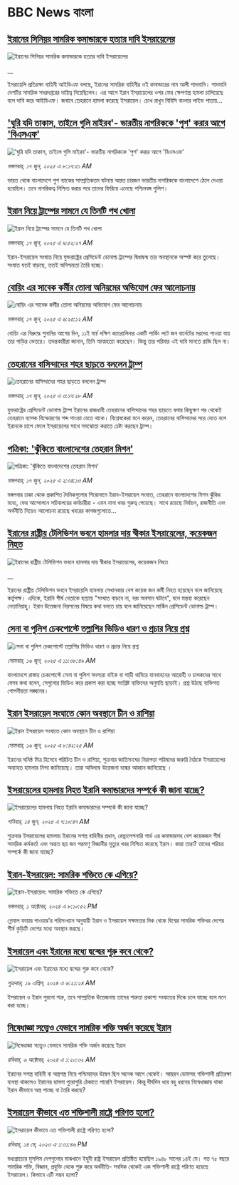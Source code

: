# BBC News বাংলা## [ইরানের সিনিয়র সামরিক কমান্ডারকে হত্যার দাবি ইসরায়েলের](https://www.bbc.co.uk/bengali/live/cp861ygr2zxt?at_campaign=githubrss)![ইরানের সিনিয়র সামরিক কমান্ডারকে হত্যার দাবি ইসরায়েলের](https://ichef.bbci.co.uk/ace/standard/240/cpsprodpb/1f1d/live/3bd38440-4b2b-11f0-8c47-237c2e4015f5.jpg)__ইসরায়েলি প্রতিরক্ষা বাহিনী আইডিএফ বলছে, ইরানের সামরিক বাহিনীর ওই কমান্ডারের নাম আলী শাদমানি। শাদমানি দেশটির সামরিক সদরদপ্তরের দায়িত্ব নিয়েছিলেন। এর আগে ইরান ইসরায়েলের ওপর ফের ক্ষেপণাস্ত্র হামলা চালিয়েছে বলে দাবি করে আইডিএফ। জবাবে তেহরানে হামলা করেছে ইসরায়েল। চোখ রাখুন বিবিসি বাংলার লাইভ পাতায়...## ['ঘুরি যদি তাকাস, তাইলে গুলি মাইরব'- ভারতীয় নাগরিককে 'পুশ' করার আগে 'বিএসএফ'](https://www.bbc.com/bengali/articles/cn417g73gngo?at_campaign=githubrss)!['ঘুরি যদি তাকাস, তাইলে গুলি মাইরব'- ভারতীয় নাগরিককে 'পুশ' করার আগে 'বিএসএফ'](https://ichef.bbci.co.uk/ace/standard/240/cpsprodpb/505b/live/ba3a0af0-4b23-11f0-a466-d54f65b60deb.jpg)_মঙ্গলবার, ১৭ জুন, ২০২৫ এ ৮:১৭:৫১ AM_ভারত থেকে বাংলাদেশে পুশ ব্যাকের সাম্প্রতিকতম ঘটনায় অন্তত চারজন ভারতীয় নাগরিককে বাংলাদেশে ঠেলে দেওয়া হয়েছিল। তবে নাগরিকত্ব নিশ্চিত করার পরে তাদের ফিরিয়ে এনেছে পশ্চিমবঙ্গ পুলিশ।## [ইরান নিয়ে ট্রাম্পের সামনে যে তিনটি পথ খোলা](https://www.bbc.com/bengali/articles/c784lm9mpj8o?at_campaign=githubrss)![ইরান নিয়ে ট্রাম্পের সামনে যে তিনটি পথ খোলা](https://ichef.bbci.co.uk/ace/standard/240/cpsprodpb/c41f/live/e809bae0-4b3f-11f0-8c47-237c2e4015f5.jpg)_মঙ্গলবার, ১৭ জুন, ২০২৫ এ ৯:৫২:২৭ AM_ইরান-ইসরায়েল সংঘাত নিয়ে যুক্তরাষ্ট্রের প্রেসিডেন্ট ডোনাল্ড ট্রাম্পের দ্বিধাদ্বন্দ্ব তার অবস্থানকে অস্পষ্ট করে তুলেছে। সংঘাত যতই বাড়ছে, ততই অনিশ্চয়তা তৈরি হচ্ছে।## [বোয়িং এর সাবেক কর্মীর তোলা অনিয়মের অভিযোগ ফের আলোচনায়](https://www.bbc.com/bengali/articles/c39x99ln3zmo?at_campaign=githubrss)![বোয়িং এর সাবেক কর্মীর তোলা অনিয়মের অভিযোগ ফের আলোচনায়](https://ichef.bbci.co.uk/ace/standard/240/cpsprodpb/8109/live/cd3a6f60-4aaa-11f0-84b6-6bf0f66205f1.jpg)_মঙ্গলবার, ১৭ জুন, ২০২৫ এ ৬:২৫:১২ AM_বোয়িং এর বিরুদ্ধে শুনানির আগের দিন, ১১ই মার্চ দক্ষিণ ক্যারোলিনার একটি পার্কিং লটে জন বার্নেটের মরদেহ পাওয়া যায় তার গাড়ির ভেতরে। তদন্তকারীরা জানান, তিনি আত্মহত্যা করেছেন। কিন্তু তার পরিবার এই দাবি মানতে রাজি ছিল না।## [তেহরানের বাসিন্দাদের শহর ছাড়তে বললেন ট্রাম্প](https://www.bbc.com/bengali/articles/cn417gjk1z2o?at_campaign=githubrss)![তেহরানের বাসিন্দাদের শহর ছাড়তে বললেন ট্রাম্প](https://ichef.bbci.co.uk/ace/standard/240/cpsprodpb/6413/live/c046a0e0-4b26-11f0-86d5-3b52b53af158.jpg)_মঙ্গলবার, ১৭ জুন, ২০২৫ এ ৩:১৭:২৮ AM_যুক্তরাষ্ট্রের প্রেসিডেন্ট ডোনাল্ড ট্রাম্প ইরানের রাজধানী তেহরানের বাসিন্দাদের শহর ছাড়তে বলার কিছুক্ষণ পর থেকেই তেহরানে ব্যাপক বিস্ফােরণের শব্দ পাওয়া যেতে থাকে। বিশ্লেষকেরা মনে করেন, তেহরানের বাসিন্দাদের সরে যেতে বলে ইরানকে চাপে ফেলে ইসরায়েলের সাথে সমঝোতা করাতে চেষ্টা করছেন ট্রাম্প।## [পত্রিকা: 'ঝুঁকিতে বাংলাদেশের তেহরান মিশন'](https://www.bbc.com/bengali/articles/cwye3n50w47o?at_campaign=githubrss)![পত্রিকা: 'ঝুঁকিতে বাংলাদেশের তেহরান মিশন'](https://ichef.bbci.co.uk/ace/standard/240/cpsprodpb/aea5/live/d8e6b090-4b1c-11f0-a466-d54f65b60deb.jpg)_মঙ্গলবার, ১৭ জুন, ২০২৫ এ ২:৩৪:১৩ AM_মঙ্গলবার ঢাকা থেকে প্রকাশিত দৈনিকগুলোর শিরোনামে ইরান-ইসরায়েল সংঘাত, তেহরানে  বাংলাদেশের মিশন ঝুঁকির মধ্যে, ফের আন্দোলনে সচিবালয়ের কর্মচারীরা - এমন নানা খবর গুরুত্ব পেয়েছে। সাথে রয়েছে নির্বাচন, রাজনীতি এবং অর্থনীতি নিয়েও আলোচনা রয়েছে খবরের কাগজগুলোতে...## [ইরানের রাষ্ট্রীয় টেলিভিশন ভবনে হামলার দায় স্বীকার ইসরায়েলের, কয়েকজন নিহত](https://www.bbc.co.uk/bengali/live/c4gkg71ex8xt?at_campaign=githubrss)![ইরানের রাষ্ট্রীয় টেলিভিশন ভবনে হামলার দায় স্বীকার ইসরায়েলের, কয়েকজন নিহত](https://ichef.bbci.co.uk/ace/standard/240/cpsprodpb/2a21/live/77543830-4acb-11f0-a466-d54f65b60deb.png)__ইরানের রাষ্ট্রীয় টেলিভিশন ভবনে ইসরায়েলি হামলায় সেখানকার বেশ কয়েক জন কর্মী নিহত হয়েছেন বলে জানিয়েছে কর্তৃপক্ষ। এদিকে, ইরানি শীর্ষ নেতাকে হত্যায় "সংঘাত বাড়বে না, বরং অবসান ঘটাবে", বলে মন্তব্য করেছেন নেতানিয়াহু। ইরান উত্তেজনা নিরসনের বিষয়ে কথা বলতে চায় বলে জানিয়েছেন মার্কিন প্রেসিডেন্ট ডোনাল্ড ট্রাম্প।## [সেনা বা পুলিশ চেকপোস্টে তল্লাশির ভিডিও ধারণ ও প্রচার নিয়ে প্রশ্ন](https://www.bbc.com/bengali/articles/cy8n80y53rgo?at_campaign=githubrss)![সেনা বা পুলিশ চেকপোস্টে তল্লাশির ভিডিও ধারণ ও প্রচার নিয়ে প্রশ্ন](https://ichef.bbci.co.uk/ace/standard/240/cpsprodpb/ec78/live/1f01dc40-4a9a-11f0-bbaa-4bc03e0665b7.jpg)_সোমবার, ১৬ জুন, ২০২৫ এ ১১:৩৮:৪৯ AM_বাংলাদেশে রাস্তায় চেকপোস্টে সেনা বা পুলিশ সদস্যরা বাইক বা গাড়ী থামিয়ে  যানবাহনের আরোহী ও চালকদের সাথে যেসব কথা বলেন, সেগুলোর ভিডিও করে প্রকাশ করা হচ্ছে সংশ্লিষ্ট ব্যক্তিদের অনুমতি ছাড়াই।  প্রশ্ন উঠছে ব্যক্তিগত গোপনীয়তা লঙ্ঘনের।## [ইরান ইসরায়েল সংঘাতে কোন অবস্থানে চীন ও রাশিয়া ](https://www.bbc.com/bengali/articles/cnv1vlgddrno?at_campaign=githubrss)![ইরান ইসরায়েল সংঘাতে কোন অবস্থানে চীন ও রাশিয়া ](https://ichef.bbci.co.uk/ace/standard/240/cpsprodpb/8c46/live/a4874de0-4a82-11f0-9471-e380f647874e.jpg)_সোমবার, ১৬ জুন, ২০২৫ এ ৮:৪২:২৫ AM_ইরানের ঘনিষ্ঠ মিত্র হিসেবে পরিচিত চীন ও রাশিয়া, শুক্রবার জাতিসংঘের নিরাপত্তা পরিষদের জরুরি বৈঠকে ইসরায়েলের অব্যাহত হামলার নিন্দা জানিয়েছে। তারা অবিলম্বে উত্তেজনা বন্ধের আহ্বান জানিয়েছে ।## [ইসরায়েলের হামলায় নিহত ইরানি কমান্ডারদের সম্পর্কে কী জানা যাচ্ছে?](https://www.bbc.com/bengali/articles/cj93m4w1lm0o?at_campaign=githubrss)![ইসরায়েলের হামলায় নিহত ইরানি কমান্ডারদের সম্পর্কে কী জানা যাচ্ছে?](https://ichef.bbci.co.uk/ace/standard/240/cpsprodpb/f8c7/live/51ded2f0-48ea-11f0-84b6-6bf0f66205f1.jpg)_শনিবার, ১৪ জুন, ২০২৫ এ ৭:১০:৪৭ AM_শুক্রবার ইসরায়েলের হামলায় ইরানের সশস্ত্র বাহিনীর প্রধান, রেভ্যুলেশনারি গার্ড এর কমান্ডারসহ বেশ কয়েকজন শীর্ষ সামরিক কর্মকর্তা এবং অন্তত ছয় জন পরমাণু বিজ্ঞানীর মৃত্যুর খবর নিশ্চিত করেছে ইরান। কারা তারা? তাদের পরিচয় সম্পর্কে কী জানা যাচ্ছে?## [ইরান-ইসরায়েল: সামরিক শক্তিতে কে এগিয়ে?](https://www.bbc.com/bengali/articles/cx7dv4yn5ypo?at_campaign=githubrss)![ইরান-ইসরায়েল: সামরিক শক্তিতে কে এগিয়ে?](https://ichef.bbci.co.uk/ace/standard/240/cpsprodpb/926c/live/773e1680-fa41-11ee-97f7-e98b193ef1b8.jpg)_মঙ্গলবার, ১ অক্টোবর, ২০২৪ এ ৮:১০:৫২ PM_গ্লোবাল ফায়ার পাওয়ার’র পরিসংখ্যান অনুযায়ী ইরান ও  ইসরায়েল সক্ষমতার দিক থেকে বিশ্বের সামরিক শক্তিধর দেশের শীর্ষ কুড়িটি দেশের মধ্যে অবস্থান করছে।## [ইসরায়েল এবং ইরানের মধ্যে দ্বন্দ্বের শুরু কবে থেকে? ](https://www.bbc.com/bengali/articles/cp0gy96p121o?at_campaign=githubrss)![ইসরায়েল এবং ইরানের মধ্যে দ্বন্দ্বের শুরু কবে থেকে? ](https://ichef.bbci.co.uk/ace/standard/240/cpsprodpb/7f7d/live/271585f0-fd5a-11ee-a9f7-4d961743aa47.jpg)_শুক্রবার, ১৯ এপ্রিল, ২০২৪ এ ৬:২১:২৪ AM_ইসরায়েল ও ইরান পুরনো শত্রু, তবে সাম্প্রতিক উত্তেজনায় তাদের শত্রুতা প্রকাশ্য সংঘাতের দিকে চলে যাচ্ছে বলে মনে করা হচ্ছে।## [নিষেধাজ্ঞা সত্ত্বেও যেভাবে সামরিক শক্তি অর্জন করেছে ইরান](https://www.bbc.com/bengali/articles/c5y0pe7dp2vo?at_campaign=githubrss)![নিষেধাজ্ঞা সত্ত্বেও যেভাবে সামরিক শক্তি অর্জন করেছে ইরান](https://ichef.bbci.co.uk/ace/standard/240/cpsprodpb/d952/live/79ad07a0-821d-11ef-822c-a50726bfda2e.jpg)_রবিবার, ৬ অক্টোবর, ২০২৪ এ ১:২০:৩২ AM_ইরানের সশস্ত্র বাহিনী বা অস্ত্রশস্ত্র নিয়ে পশ্চিমাদের উদ্বেগ ছিল অনেক আগে থেকেই। আয়রন ডোমসহ শক্তিশালী প্রতিরক্ষা ব্যবস্থা থাকলেও ইরানের হামলা পুরোপুরি ঠেকাতে পারেনি ইসরায়েল। কিন্তু দীর্ঘদিন ধরে বহু ধরনের নিষেধাজ্ঞায় থাকা ইরান কীভাবে অস্ত্র পাচ্ছে বা তৈরি করছে?## [ইসরায়েল কীভাবে এত শক্তিশালী রাষ্ট্রে পরিণত হলো? ](https://www.bbc.com/bengali/articles/cw01w1pp9ljo?at_campaign=githubrss)![ইসরায়েল কীভাবে এত শক্তিশালী রাষ্ট্রে পরিণত হলো? ](https://ichef.bbci.co.uk/ace/standard/240/cpsprodpb/f1a2/live/52ef9870-f18d-11ed-a76e-533966f5f143.jpg)_রবিবার, ১৪ মে, ২০২৩ এ ১:৩১:৪৬ PM_মধ্যপ্রাচ্যের মুসলিম দেশগুলোর মাঝখানে ইহুদী রাষ্ট্র ইসরায়েল প্রতিষ্ঠিত হয়েছিল ১৯৪৮ সালের ১৪ই মে। গত ৭৫ বছরে সামরিক শক্তি, বিজ্ঞান, প্রযুক্তি থেকে শুরু করে অর্থনীতি- সবদিক থেকেই এক শক্তিশালী রাষ্ট্রে পরিণত হয়েছে ইসরায়েল। কিভাবে এটি সম্ভব হলো?